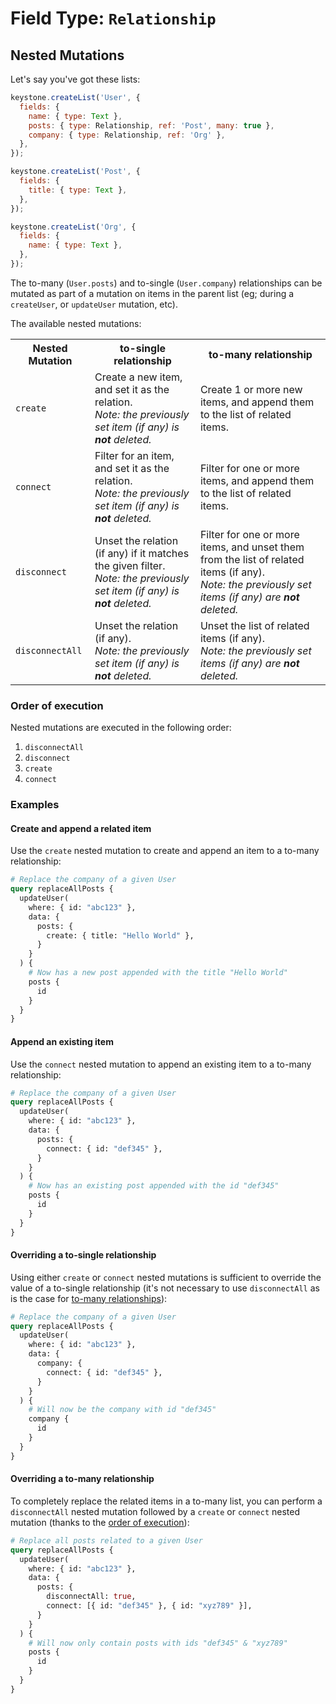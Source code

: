 # Field Type: `Relationship`

## Nested Mutations

Let's say you've got these lists:

```javascript
keystone.createList('User', {
  fields: {
    name: { type: Text },
    posts: { type: Relationship, ref: 'Post', many: true },
    company: { type: Relationship, ref: 'Org' },
  },
});

keystone.createList('Post', {
  fields: {
    title: { type: Text },
  },
});

keystone.createList('Org', {
  fields: {
    name: { type: Text },
  },
});
```

The to-many (`User.posts`) and to-single (`User.company`) relationships can be
mutated as part of a mutation on items in the parent list (eg; during a
`createUser`, or `updateUser` mutation, etc).

The available nested mutations:

<table>
  <tr>
    <th>Nested Mutation</th>
    <th>to-single relationship</th>
    <th>to-many relationship</th>
  </tr>
  <tr>
    <td><code>create</code></td>
    <td>
      Create a new item, and set it as the relation.<br />
      <i>Note: the previously set item (if any) is <b>not</b> deleted.</i>
    </td>
    <td>Create 1 or more new items, and append them to the list of related items.</td>
  </tr>
  <tr>
    <td><code>connect</code></td>
    <td>
      Filter for an item, and set it as the relation.<br />
      <i>Note: the previously set item (if any) is <b>not</b> deleted.</i>
    </td>
    <td>Filter for one or more items, and append them to the list of related items.</td>
  </tr>
  <tr>
    <td><code>disconnect</code></td>
    <td>
      Unset the relation (if any) if it matches the given filter.<br />
      <i>Note: the previously set item (if any) is <b>not</b> deleted.</i>
    </td>
    <td>
      Filter for one or more items, and unset them from the list of related items (if any).
      <br /><i>Note: the previously set items (if any) are <b>not</b> deleted.</i>
    </td>
  </tr>
  <tr>
    <td><code>disconnectAll</code></td>
    <td>
      Unset the relation (if any).<br />
      <i>Note: the previously set item (if any) is <b>not</b> deleted.</i>
    </td>
    <td>
      Unset the list of related items (if any).<br />
      <i>Note: the previously set items (if any) are <b>not</b> deleted.</i>
    </td>
  </tr>
</table>

### Order of execution

Nested mutations are executed in the following order:

1. `disconnectAll`
1. `disconnect`
1. `create`
1. `connect`

### Examples

#### Create and append a related item

Use the `create` nested mutation to create and append an item to a to-many
relationship:

<!-- prettier-ignore -->
```graphql
# Replace the company of a given User
query replaceAllPosts {
  updateUser(
    where: { id: "abc123" },
    data: {
      posts: {
        create: { title: "Hello World" },
      }
    }
  ) {
    # Now has a new post appended with the title "Hello World"
    posts {
      id
    }
  }
}
```

#### Append an existing item

Use the `connect` nested mutation to append an existing item to a to-many
relationship:

<!-- prettier-ignore -->
```graphql
# Replace the company of a given User
query replaceAllPosts {
  updateUser(
    where: { id: "abc123" },
    data: {
      posts: {
        connect: { id: "def345" },
      }
    }
  ) {
    # Now has an existing post appended with the id "def345"
    posts {
      id
    }
  }
}
```

#### Overriding a to-single relationship

Using either `create` or `connect` nested mutations is sufficient to override
the value of a to-single relationship (it's not necessary to use `disconnectAll`
as is the case for [to-many relationships](#overriding-a-to-many-relationship)):

<!-- prettier-ignore -->
```graphql
# Replace the company of a given User
query replaceAllPosts {
  updateUser(
    where: { id: "abc123" },
    data: {
      company: {
        connect: { id: "def345" },
      }
    }
  ) {
    # Will now be the company with id "def345"
    company {
      id
    }
  }
}
```

#### Overriding a to-many relationship

To completely replace the related items in a to-many list, you can perform a
`disconnectAll` nested mutation followed by a `create` or `connect` nested
mutation (thanks to the [order of execution](#order-of-execution)):

<!-- prettier-ignore -->
```graphql
# Replace all posts related to a given User
query replaceAllPosts {
  updateUser(
    where: { id: "abc123" },
    data: {
      posts: {
        disconnectAll: true,
        connect: [{ id: "def345" }, { id: "xyz789" }],
      }
    }
  ) {
    # Will now only contain posts with ids "def345" & "xyz789"
    posts {
      id
    }
  }
}

```
